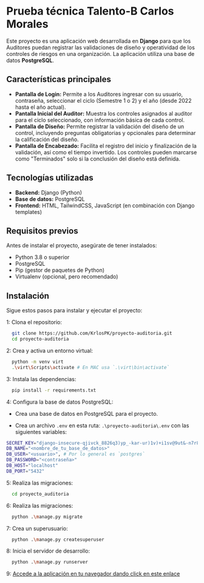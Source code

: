 # Prueba técnica Talento-B Carlos Morales

Este proyecto es una aplicación web desarrollada en **Django** para que los Auditores puedan registrar las validaciones de diseño y operatividad de los controles de riesgos en una organización. La aplicación utiliza una base de datos **PostgreSQL**.

## Características principales

- **Pantalla de Login:** Permite a los Auditores ingresar con su usuario, contraseña, seleccionar el ciclo (Semestre 1 o 2) y el año (desde 2022 hasta el año actual).
- **Pantalla Inicial del Auditor:** Muestra los controles asignados al auditor para el ciclo seleccionado, con información básica de cada control.
- **Pantalla de Diseño:** Permite registrar la validación del diseño de un control, incluyendo preguntas obligatorias y opcionales para determinar la calificación del diseño.
- **Pantalla de Encabezado:** Facilita el registro del inicio y finalización de la validación, así como el tiempo invertido. Los controles pueden marcarse como "Terminados" solo si la conclusión del diseño está definida.

## Tecnologías utilizadas

- **Backend:** Django (Python)
- **Base de datos:** PostgreSQL
- **Frontend:** HTML, TailwindCSS, JavaScript (en combinación con Django templates)

## Requisitos previos

Antes de instalar el proyecto, asegúrate de tener instalados:

- Python 3.8 o superior
- PostgreSQL
- Pip (gestor de paquetes de Python)
- Virtualenv (opcional, pero recomendado)

## Instalación

Sigue estos pasos para instalar y ejecutar el proyecto:

1: Clona el repositorio:

``` bash
  git clone https://github.com/KrlosPK/proyecto-auditoria.git
  cd proyecto-auditoria
```

2: Crea y activa un entorno virtual:

``` bash
  python -m venv virt
  .\virt\Scripts\activate # En MAC usa `.\virt\bin\activate`
```

3: Instala las dependencias:

``` bash
  pip install -r requirements.txt
```

4: Configura la base de datos PostgreSQL:

- Crea una base de datos en PostgreSQL para el proyecto.

- Crea un archivo ```.env``` en esta ruta: ```.\proyecto-auditoria\.env``` con las siguientes variables:

``` bash
SECRET_KEY="django-insecure-qjivck_8826q3)yp_-kar-ur)1v)+i1sv@9ut&-n7r856ocyus"
DB_NAME="<nombre_de_tu_base_de_datos>"
DB_USER="<usuario>", # Por lo general es `postgres`
DB_PASSWORD="<contraseña>"
DB_HOST="localhost"
DB_PORT="5432"
```

5: Realiza las migraciones:

``` bash
  cd proyecto_auditoria
```

6: Realiza las migraciones:

``` bash
  python .\manage.py migrate
```

7: Crea un superusuario:

``` bash
  python .\manage.py createsuperuser
```

8: Inicia el servidor de desarrollo:

``` bash
  python .\manage.py runserver
```

9: [Accede a la aplicación en tu navegador dando click en este enlace](http://127.0.0.1:8000)
